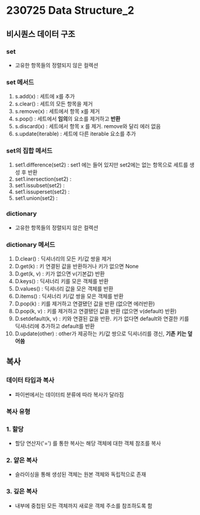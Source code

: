 # 230725 Data Structure_2

## 비시퀀스 데이터 구조

### set
- 고유한 항목들의 정렬되지 않은 컬렉션

### set 메서드
1. s.add(x) : 세트에 x를 추가
2. s.clear() : 세트의 모든 항목을 제거
3. s.remove(x) : 세트에서 항목 x를 제거
4. s.pop() : 세트에서 **임의**의 요소를 제거하고 **반환**
5. s.discard(x) : 세트에서 항목 x 를 제거. remove와 달리 에러 없음
6. s.update(iterable) : 세트에 다른 iterable 요소를 추가

### set의 집합 메서드
1. set1.difference(set2) : set1 에는 들어 있지만 set2에는 없는 항목으로 세트를 생성 후 반환
2. set1.inersection(set2) : 
3. set1.issubset(set2) : 
4. set1.issuperset(set2) : 
5. set1.union(set2) : 

### dictionary
- 고유한 항목들의 정렬되지 않은 컬렉션

### dictionary 메서드
1. D.clear() : 딕셔너리의 모든 키/값 쌍을 제거
2. D.get(k) : 키 연결된 값을 반환하거나 키가 없으면 None
3. D.get(k, v) : 키가 없으면 v(기본값) 반환
4. D.keys() : 딕셔너리 키를 모은 객체를 반환
5. D.values() : 딕셔너리 값을 모은 객체를 반환
6. D.items() : 딕셔너리 키/값 쌍을 모은 객체를 반환
7. D.pop(k) : 키를 제거하고 연결됐던 값을 반환 (없으면 에러반환)
8. D.pop(k, v) : 키를 제거하고 연결됐던 값을 반환 (없으면 v(default) 반환)
9. D.setdefault(k, v) : 키와 연결된 값을 반환. 키가 없다면 default와 연결한 키를 딕셔너리에 추가하고 default를 반환
10. D.update(other) : other가 제공하는 키/값 쌍으로 딕셔너리를 갱신, **기존 키는 덮어씀**

## 복사

### 데이터 타입과 복사
- 파이썬에서는 데이터릐 분류에 따라 복사가 달라짐

### 복사 유형

### 1. 할당
- 할당 연산자('=') 를 통한 복사는 해당 객체에 대한 객체 참조를 복사

### 2. 얕은 복사
- 슬라이싱을 통해 생성된 객체는 원본 객체와 독립적으로 존재

### 3. 깊은 복사
- 내부에 중첩된 모든 객체까지 새로운 객체 주소를 참조하도록 함

